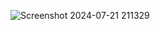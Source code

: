 ![Screenshot 2024-07-21 211329](https://github.com/user-attachments/assets/ba485733-f046-46c6-af17-a650d4d4ba04)
